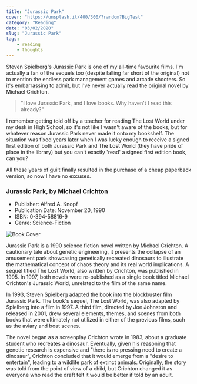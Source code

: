 ```yaml
---
title: "Jurassic Park"
cover: "https://unsplash.it/400/300/?random?BigTest"
category: "Reading"
date: "03/02/2020"
slug: "Jurassic Park"
tags:
    - reading
    - thoughts
---
```


<!--- NOTE: There's a small pile of books I 'could' have chosen, but this one felt like a good first choice --->

Steven Spielberg's Jurassic Park is one of my all-time favourite films. I'm actually a fan of the sequels too (despite falling far short of the original) not to mention the endless park management games and arcade shooters. So it's embarrassing to admit, but I've never actually read the original novel by Michael Crichton.

<blockquote>"I love Jurassic Park, and I love books. Why haven't I read this already?"</blockquote>

I remember getting told off by a teacher for reading The Lost World under my desk in High School, so it's not like I wasn't aware of the books, but for whatever reason Jurassic Park never made it onto my bookshelf. The situation was fixed years later when I was lucky enough to receive a signed first edition of both Jurassic Park and The Lost World (they have pride of place in the library) but you can't exactly 'read' a signed first edition book, can you?

All these years of guilt finally resulted in the purchase of a cheap paperback version, so now I have no excuses.

<div class="book-info">
    <div class="left">
        <h3>Jurassic Park, by Michael Crichton</h3>
        <ul>
            <li>Publisher: Alfred A. Knopf</li>
            <li>Publication Date: November 20, 1990</li>
            <li>ISBN: 0-394-58816-9</li>
            <li>Genre: Science-Fiction</li>
        </ul>
    </div>
    <img class="cover" src="/Cover_Original_Jurassic_Park.jpg" alt="Book Cover" />
</div>

Jurassic Park is a 1990 science fiction novel written by Michael Crichton. A cautionary tale about genetic engineering, it presents the collapse of an amusement park showcasing genetically recreated dinosaurs to illustrate the mathematical concept of chaos theory and its real world implications. A sequel titled The Lost World, also written by Crichton, was published in 1995. In 1997, both novels were re-published as a single book titled Michael Crichton's Jurassic World, unrelated to the film of the same name.

In 1993, Steven Spielberg adapted the book into the blockbuster film Jurassic Park. The book's sequel, The Lost World, was also adapted by Spielberg into a film in 1997. A third film, directed by Joe Johnston and released in 2001, drew several elements, themes, and scenes from both books that were ultimately not utilized in either of the previous films, such as the aviary and boat scenes.

The novel began as a screenplay Crichton wrote in 1983, about a graduate student who recreates a dinosaur. Eventually, given his reasoning that genetic research is expensive and "there is no pressing need to create a dinosaur", Crichton concluded that it would emerge from a "desire to entertain", leading to a wildlife park of extinct animals. Originally, the story was told from the point of view of a child, but Crichton changed it as everyone who read the draft felt it would be better if told by an adult.